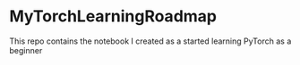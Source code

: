 # MyTorchLearningRoadmap
This repo contains the notebook I created as a started learning PyTorch as a beginner
